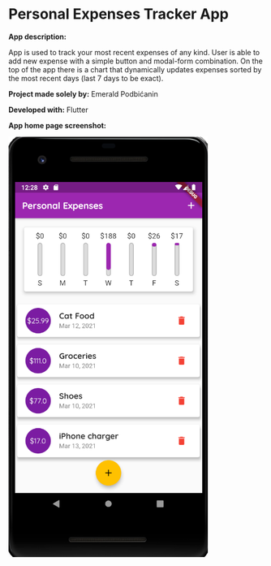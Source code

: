 # Personal Expenses Tracker App

**App description:**

App is used to track your most recent expenses of any kind. User is able to add new expense with a simple button and modal-form combination. On the top of the app there is a chart that dynamically updates expenses sorted by the most recent days (last 7 days to be exact).

**Project made solely by:** Emerald Podbićanin

**Developed with:** Flutter


**App home page screenshot:**

![Screenshot](appScreenshot.png)
